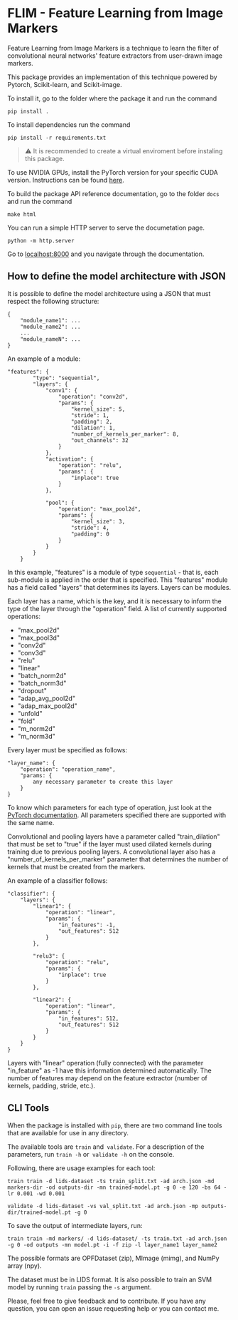 # FLIM - Feature Learning from Image Markers

Feature Learning from Image Markers is a technique to learn the filter of convolutional neural networks' feature extractors from user-drawn image markers.

This package provides an implementation of this technique powered by Pytorch, Scikit-learn, and Scikit-image.

To install it, go to the folder where the package it and run the command

 ```
 pip install . 
 ```

 To install dependencies run the command

 ```
 pip install -r requirements.txt
 ```

> :warning: It is recommended to create a virtual enviroment before instaling this package.

To use NVIDIA GPUs, install the PyTorch version for your specific CUDA version. Instructions can be found [here](https://pytorch.org/get-started/locally/?source=Google&medium=PaidSearch&utm_campaign=1712411904&utm_adgroup=66400476185&utm_keyword=install%20pytorch&utm_offering=AI&utm_Product=PYTorch&gclid=CjwKCAjwh7H7BRBBEiwAPXjaduQvhmeLJWAM3I-IXfEKzXHKkvyD7goKEVfInMqa845hvyoOY6AcoBoCyHMQAvD_BwE).

To build the package API reference documentation, go to the folder `docs` and run the command

```
make html
```

You can run a simple HTTP server to serve the documetation page.

```
python -m http.server
```

Go to [localhost:8000](localhost:8000) and you navigate through the documentation.

## How to define the model architecture with JSON

It is possible to define the model architecture using a JSON that must respect the following structure:

```
{
    "module_name1": ...
    "module_name2": ...
    ...
    "module_nameN": ...
}
```

An example of a module:

```
"features": {
        "type": "sequential",
        "layers": {
            "conv1": {
                "operation": "conv2d",
                "params": {
                    "kernel_size": 5,
                    "stride": 1,
                    "padding": 2,
                    "dilation": 1,
                    "number_of_kernels_per_marker": 8,
                    "out_channels": 32
                }
            },
            "activation": {
                "operation": "relu",
                "params": {
                    "inplace": true
                }
            },

            "pool": {
                "operation": "max_pool2d",
                "params": {
                    "kernel_size": 3,
                    "stride": 4,
                    "padding": 0
                }
            }
        }
    }
```

In this example, "features" is a module of type `sequential` - that is, each sub-module is applied in the order that is specified. This "features" module has a field called "layers" that determines its layers. Layers can be modules.

Each layer has a name, which is the key, and it is necessary to inform the type of the layer through the "operation" field. A list of currently supported operations:

* "max_pool2d"
* "max_pool3d"
* "conv2d"
* "conv3d"
* "relu"
* "linear"
* "batch_norm2d"
* "batch_norm3d"
* "dropout"
* "adap_avg_pool2d"
* "adap_max_pool2d"
* "unfold"
* "fold"
* "m_norm2d"
* "m_norm3d"

Every layer must be specified as follows:

```
"layer_name": {
    "operation": "operation_name",
    "params: {
        any necessary parameter to create this layer
    }
}
``` 
To know which parameters for each type of operation, just look at the [PyTorch documentation](https://pytorch.org/docs/stable/nn.html). All parameters specified there are supported with the same name.

Convolutional and pooling layers have a parameter called "train_dilation" that must be set to "true" if the layer must used dilated kernels during training due to previous pooling layers. A convolutional layer also has a "number_of_kernels_per_marker" parameter that determines the number of kernels that must be created from the markers.

An example of a classifier follows:

```
"classifier": {
    "layers": {
        "linear1": {
            "operation": "linear",
            "params": {
                "in_features": -1,
                "out_features": 512
            }
        },
       
        "relu3": {
            "operation": "relu",
            "params": {
                "inplace": true
            }
        },

        "linear2": {
            "operation": "linear",
            "params": {
                "in_features": 512,
                "out_features": 512
            }
        }
    }
}
```

Layers with "linear" operation (fully connected) with the parameter "in_feature" as -1 have this information determined automatically. The number of features may depend on the feature extractor (number of kernels, padding, stride, etc.).

## CLI Tools

When the package is installed with `pip`, there are two command line tools that are available for use in any directory.

The available tools are `train` and` validate`. For a description of the parameters, run `train -h` or` validate -h` on the console.

Following, there are usage examples for each tool:

```
train train -d lids-dataset -ts train_split.txt -ad arch.json -md markers-dir -od outputs-dir -mn trained-model.pt -g 0 -e 120 -bs 64 -lr 0.001 -wd 0.001
```

```
validate -d lids-dataset -vs val_split.txt -ad arch.json -mp outputs-dir/trained-model.pt -g 0
```

To save the output of intermediate layers, run:

```
train train -md markers/ -d lids-dataset/ -ts train.txt -ad arch.json -g 0 -od outputs -mn model.pt -i -f zip -l layer_name1 layer_name2
```

The possible formats are OPFDataset (zip), MImage (mimg), and NumPy array (npy).

The dataset must be in LIDS format. It is also possible to train an SVM model by running `train` passing the `-s` argument.

Please, feel free to give feedback and to contribute. If you have any question, you can open an issue requesting help or you can contact me.